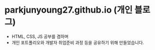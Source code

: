 # parkjunyoung27.github.io (개인 블로그)

+ HTML, CSS, JS 공부를 겸하며 
+ 개인 포트폴리오와 개발자 취업준비 과정 등을 공유하기 위해 만들었습니다. 
